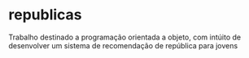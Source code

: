 # republicas
Trabalho destinado a programação orientada a objeto, com intúito de desenvolver um sistema de recomendação de república para jovens
